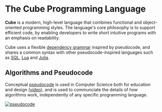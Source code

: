 # The Cube Programming Language

**Cube** is a modern, high-level language that combines functional and object-oriented programming styles. The language's core philosophy is to support efficient code, by enabling developers to write short intuitive programs with an emphasis on readability.

Cube uses a flexible [dependency grammar](https://en.wikipedia.org/wiki/Dependency_grammar) inspired by pseudocode, and shares a common syntax with other pseudocode-inspired languages such as [SQL](https://en.wikipedia.org/wiki/Select_(SQL)), [Lua](https://en.wikipedia.org/wiki/Lua_(programming_language)) and [Julia](https://en.wikibooks.org/wiki/Introducing_Julia/Controlling_the_flow).

## Algorithms and Pseudocode

Conceptual [pseudocode](https://www.youtube.com/watch?v=gcQMBK53UjI) is used in Computer Science both for education and design ([video](https://www.youtube.com/watch?v=gcQMBK53UjI)), and is used to communciate the details of how algorithms work, independently of any specific programming language.

[![pseudocode](https://img.youtube.com/vi/gcQMBK53UjI/0.jpg)](https://www.youtube.com/watch?v=gcQMBK53UjI "pseudocode")
